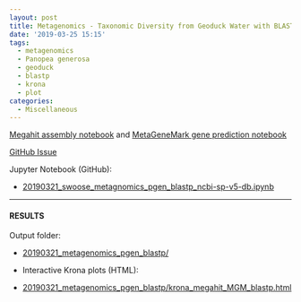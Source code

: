 ```yaml
---
layout: post
title: Metagenomics - Taxonomic Diversity from Geoduck Water with BLASTp and Krona plots
date: '2019-03-25 15:15'
tags:
  - metagenomics
  - Panopea generosa
  - geoduck
  - blastp
  - krona
  - plot
categories:
  - Miscellaneous
---
```


[Megahit assembly notebook](https://robertslab.github.io/sams-notebook/2019/01/02/Metagenome-Assembly-P.generosa-Water-Sample-HiSeqX-Data-Using-Megahit.html) and [MetaGeneMark gene prediction notebook](https://robertslab.github.io/sams-notebook/2019/01/03/Gene-Prediction-HiSeqX-Metagenomics-from-Geoduck-Water-Using-MetaGeneMark-on-Mox.html)

[GitHub Issue](https://github.com/RobertsLab/resources/issues/547)

Jupyter Notebook (GitHub):

- [20190321_swoose_metagnomics_pgen_blastp_ncbi-sp-v5-db.ipynb](https://github.com/RobertsLab/code/blob/master/notebooks/sam/20190321_swoose_metagnomics_pgen_blastp_ncbi-sp-v5-db.ipynb)


---

#### RESULTS

Output folder:

- [20190321_metagenomics_pgen_blastp/](http://gannet.fish.washington.edu/Atumefaciens/20190321_metagenomics_pgen_blastp/)


- Interactive Krona plots (HTML):

- [20190321_metagenomics_pgen_blastp/krona_megahit_MGM_blastp.html](http://gannet.fish.washington.edu/Atumefaciens/20190321_metagenomics_pgen_blastp/krona_megahit_MGM_blastp.html)
